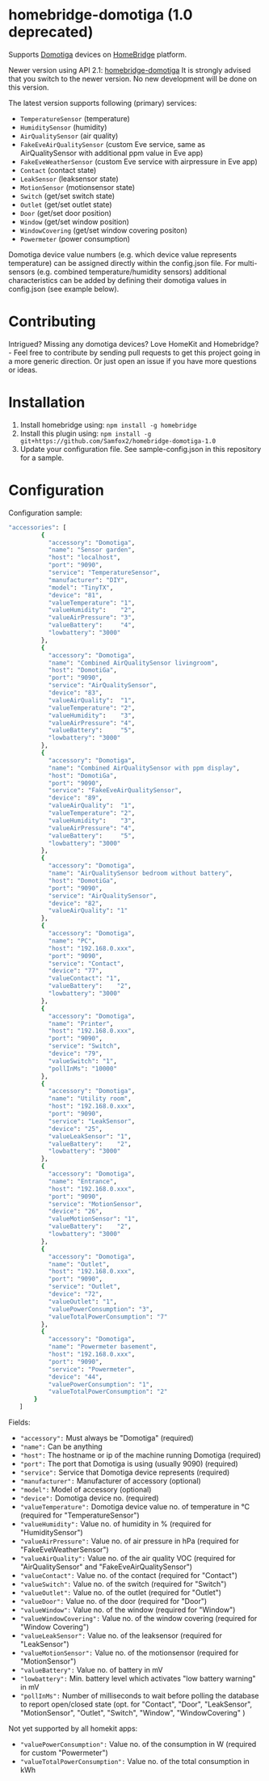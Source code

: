 # homebridge-domotiga (1.0 deprecated)

Supports [Domotiga](https://domotiga.nl) devices on [HomeBridge](https://github.com/nfarina/homebridge) platform.


Newer version using API 2.1: [homebridge-domotiga](https://github.com/Samfox2/homebridge-domotiga)
It is strongly advised that you switch to the newer version. No new development will be done on this version.


The latest version supports following (primary) services:

- ```TemperatureSensor``` (temperature)
- ```HumiditySensor``` (humidity) 
- ```AirQualitySensor``` (air quality) 
- ```FakeEveAirQualitySensor``` (custom Eve service, same as AirQualitySensor with additional ppm value in Eve app)
- ```FakeEveWeatherSensor``` (custom Eve service with airpressure in Eve app)
- ```Contact``` (contact state) 
- ```LeakSensor``` (leaksensor state) 
- ```MotionSensor``` (motionsensor state) 
- ```Switch``` (get/set switch state) 
- ```Outlet``` (get/set outlet state)
- ```Door``` (get/set door position) 
- ```Window``` (get/set window position) 
- ```WindowCovering``` (get/set window covering positon) 
- ```Powermeter``` (power consumption) 

Domotiga device value numbers (e.g. which device value represents temperature) can be assigned directly within the config.json file. 
For multi-sensors (e.g. combined temperature/humidity sensors) additional characteristics can be added by defining their domotiga values in config.json (see example below).

# Contributing

Intrigued? Missing any domotiga devices? Love HomeKit and Homebridge? - Feel free to contribute by sending pull requests to get this project going in a more generic direction. Or just open an issue if you have more questions or ideas.

# Installation

1. Install homebridge using:  ```npm install -g homebridge```
2. Install this plugin using: ```npm install -g git+https://github.com/Samfox2/homebridge-domotiga-1.0```
3. Update your configuration file. See sample-config.json in this repository for a sample. 

# Configuration

Configuration sample:

 ```sh
"accessories": [
          {
            "accessory": "Domotiga",
            "name": "Sensor garden",
            "host": "localhost",
            "port": "9090",
            "service": "TemperatureSensor",
            "manufacturer": "DIY",
            "model": "TinyTX",
            "device": "81",
            "valueTemperature": "1",
            "valueHumidity":    "2",
            "valueAirPressure": "3",
            "valueBattery":     "4",
            "lowbattery": "3000"
          },
          {
            "accessory": "Domotiga",
            "name": "Combined AirQualitySensor livingroom",
            "host": "DomotiGa",
            "port": "9090",
            "service": "AirQualitySensor",
            "device": "83",
            "valueAirQuality":  "1",
            "valueTemperature": "2",
            "valueHumidity":    "3",
            "valueAirPressure": "4",            
            "valueBattery":     "5",
            "lowbattery": "3000"
          },
          {
            "accessory": "Domotiga",
            "name": "Combined AirQualitySensor with ppm display",
            "host": "DomotiGa",
            "port": "9090",
            "service": "FakeEveAirQualitySensor",
            "device": "89",
            "valueAirQuality":  "1",
            "valueTemperature": "2",
            "valueHumidity":    "3",
            "valueAirPressure": "4",            
            "valueBattery":     "5",
            "lowbattery": "3000"
          }, 
          {
            "accessory": "Domotiga",
            "name": "AirQualitySensor bedroom without battery",
            "host": "DomotiGa",
            "port": "9090",
            "service": "AirQualitySensor",
            "device": "82",
            "valueAirQuality": "1"
          },         
          {
            "accessory": "Domotiga",
            "name": "PC",
            "host": "192.168.0.xxx",
            "port": "9090",
            "service": "Contact",
            "device": "77",
            "valueContact": "1",
            "valueBattery":    "2",
            "lowbattery": "3000"
          },
          {
            "accessory": "Domotiga",
            "name": "Printer",
            "host": "192.168.0.xxx",
            "port": "9090",
            "service": "Switch",
            "device": "79",
            "valueSwitch": "1",
            "pollInMs": "10000" 
          },
          {
            "accessory": "Domotiga",
            "name": "Utility room",
            "host": "192.168.0.xxx",
            "port": "9090",
            "service": "LeakSensor",
            "device": "25",
            "valueLeakSensor": "1",
            "valueBattery":    "2",
            "lowbattery": "3000"
          },
          {
            "accessory": "Domotiga",
            "name": "Entrance",
            "host": "192.168.0.xxx",
            "port": "9090",
            "service": "MotionSensor",
            "device": "26",
            "valueMotionSensor": "1",
            "valueBattery":    "2",
            "lowbattery": "3000"
          }, 
          {
            "accessory": "Domotiga",
            "name": "Outlet",
            "host": "192.168.0.xxx",
            "port": "9090",
            "service": "Outlet",
            "device": "72",
            "valueOutlet": "1",
            "valuePowerConsumption": "3",
            "valueTotalPowerConsumption": "7"
          },
          {
            "accessory": "Domotiga",
            "name": "Powermeter basement",
            "host": "192.168.0.xxx",
            "port": "9090",
            "service": "Powermeter",
            "device": "44",
            "valuePowerConsumption": "1",
            "valueTotalPowerConsumption": "2"
        }
    ]
```

Fields:

* ```"accessory":``` Must always be "Domotiga" (required)
* ```"name":``` Can be anything
* ```"host":``` The hostname or ip of the machine running Domotiga (required)
* ```"port":``` The port that Domotiga is using (usually 9090) (required)
* ```"service":``` Service that Domotiga device represents (required)
* ```"manufacturer":``` Manufacturer of accessory (optional)
* ```"model":``` Model of accessory (optional)
* ```"device":```  Domotiga device no. (required)
* ```"valueTemperature":``` Domotiga device value no. of temperature in °C (required for "TemperatureSensor")
* ```"valueHumidity":``` Value no. of humidity in % (required for "HumiditySensor")
* ```"valueAirPressure":``` Value no. of air pressure in hPa (required for "FakeEveWeatherSensor")
* ```"valueAirQuality":```  Value no. of the air quality VOC (required for "AirQualitySensor" and "FakeEveAirQualitySensor")
* ```"valueContact":```  Value no. of the contact (required for "Contact")
* ```"valueSwitch":```   Value no. of the switch (required for "Switch")
* ```"valueOutlet":```   Value no. of the outlet (required for "Outlet")
* ```"valueDoor":```     Value no. of the door (required for "Door")
* ```"valueWindow":```   Value no. of the window (required for "Window")
* ```"valueWindowCovering":```   Value no. of the window covering (required for "Window Covering")
* ```"valueLeakSensor":``` Value no. of the leaksensor (required for "LeakSensor")
* ```"valueMotionSensor":``` Value no. of the motionsensor (required for "MotionSensor")
* ```"valueBattery":```  Value no. of battery in mV
* ```"lowbattery":```    Min. battery level which activates "low battery warning" in mV
* ```"pollInMs":```  Number of milliseconds to wait before polling the database to report open/closed state (opt. for "Contact", "Door", "LeakSensor", "MotionSensor", "Outlet", "Switch", "Window", "WindowCovering" )


Not yet supported by all homekit apps:

* ```"valuePowerConsumption":```  Value no. of the consumption in W (required for custom "Powermeter")
* ```"valueTotalPowerConsumption":```  Value no. of the total consumption in kWh
